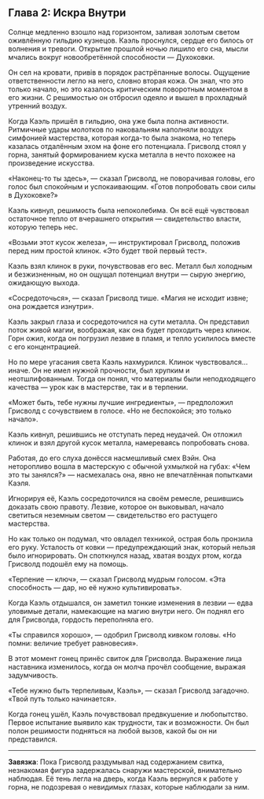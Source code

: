 Глава 2: Искра Внутри
---
Солнце медленно взошло над горизонтом, заливая золотым светом оживлённую гильдию кузнецов. Каэль проснулся, сердце его
билось от волнения и тревоги. Открытие прошлой ночью лишило его сна, мысли мчались вокруг новообретённой способности —
Духоковки.

Он сел на кровати, привів в порядок растрёпанные волосы. Ощущение ответственности легло на него, словно вторая кожа. Он
знал, что это только начало, но это казалось критическим поворотным моментом в его жизни. С решимостью он отбросил
одеяло и вышел в прохладный утренний воздух.

Когда Каэль пришёл в гильдию, она уже была полна активности. Ритмичные удары молотков по наковальням наполняли воздух
симфонией мастерства, которая когда-то была знакома, но теперь казалась отдалённым эхом на фоне его потенциала. Грисволд
стоял у горна, занятый формированием куска металла в нечто похожее на произведение искусства.

«Наконец-то ты здесь», — сказал Грисволд, не поворачивая головы, его голос был спокойным и успокаивающим. «Готов
попробовать свои силы в Духоковке?»

Каэль кивнул, решимость была непоколебима. Он всё ещё чувствовал остаточное тепло от вчерашнего открытия — свидетельство
власти, которую теперь нес.

«Возьми этот кусок железа», — инструктировал Грисволд, положив перед ним простой клинок. «Это будет твой первый тест».

Каэль взял клинок в руки, почувствовав его вес. Металл был холодным и безжизненным, но он ощущал потенциал внутри —
сырую энергию, ожидающую выхода.

«Сосредоточься», — сказал Грисволд тише. «Магия не исходит извне; она рождается изнутри».

Каэль закрыл глаза и сосредоточился на сути металла. Он представил поток живой магии, воображая, как она будет проходить
через клинок. Горн ожил, когда он погрузил лезвие в пламя, и тепло усилилось вместе с его концентрацией.

Но по мере угасания света Каэль нахмурился. Клинок чувствовался… иначе. Он не имел нужной прочности, был хрупким и
неотшлифованным. Тогда он понял, что материалы были неподходящего качества — урок как в мастерстве, так и в терпении.

«Может быть, тебе нужны лучшие ингредиенты», — предположил Грисволд с сочувствием в голосе. «Но не беспокойся; это
только начало».

Каэль кивнул, решившись не отступать перед неудачей. Он отложил клинок и взял другой кусок металла, намереваясь
попробовать снова.

Работая, до его слуха донёсся насмешливый смех Вэйн. Она неторопливо вошла в мастерскую с обычной ухмылкой на губах:
«Чем это ты занялся?» — насмехалась она, явно не впечатлённая попытками Каэля.

Игнорируя её, Каэль сосредоточился на своём ремесле, решившись доказать свою правоту. Лезвие, которое он выковывал,
начало светиться неземным светом — свидетельство его растущего мастерства.

Но как только он подумал, что овладел техникой, острая боль пронзила его руку. Усталость от ковки — предупреждающий
знак, который нельзя было игнорировать. Он споткнулся назад, хватая воздух ртом, когда Грисволд подошёл ему на помощь.

«Терпение — ключ», — сказал Грисволд мудрым голосом. «Эта способность — дар, но её нужно культивировать».

Когда Каэль отдышался, он заметил тонкие изменения в лезвии — едва уловимые детали, намекающие на магию внутри него. Он
поднял его для Грисволда, гордость переполняла его.

«Ты справился хорошо», — одобрил Грисволд кивком головы. «Но помни: величие требует равновесия».

В этот момент гонец принёс свиток для Грисволда. Выражение лица наставника изменилось, когда он молча прочёл сообщение,
выражая задумчивость.

«Тебе нужно быть терпеливым, Каэль», — сказал Грисволд загадочно. «Твой путь только начинается».

Когда гонец ушёл, Каэль почувствовал предвкушение и любопытство. Первое испытание выявило как трудности, так и
возможности. Он был полон решимости подняться на любой вызов, какой бы он ни представился.

---

**Завязка**: Пока Грисволд раздумывал над содержанием свитка, незнакомая фигура задержалась снаружи мастерской,
внимательно наблюдая. Её тень легла на дверь, когда Каэль вернулся к работе у горна, не подозревая о невидимых глазах,
которые наблюдали за ним.
